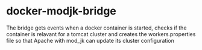 # docker-modjk-bridge
The bridge gets events when a docker container is started, checks if the container is relavant for a tomcat cluster and creates the workers.properties file so that Apache with mod_jk can update its cluster configuration
